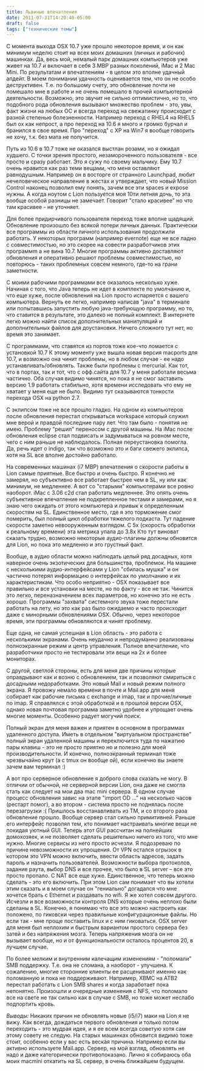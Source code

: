 ```yaml
---
title: Львиные впечатления
date: 2011-07-31T14:20:40-05:00
draft: false
tags: ["технические темы"]
---
```


С момента выхода OSX 10.7 уже прошло некоторое время, и он как минимум неделю стоит на всех моих домашних (личных и рабочих) машинках. Да, весь мой, немалый парк домашних компьютеров уже живет на 10.7 и включает в себя 3 MBP разных поколений, iMac и 2 Mac Mini. По результатам и впечатлениям - в целом это вполне удачный апдейт. В моем понимании удачность оценивается тем, что он не особо деструктивен. Т.е. по большому счету, это обновление почти не помешало мне в работе и не очень помешало в прочей компьютерной деятельности. Возможно, это звучит не сильно оптимистично, но то, что подобного рода обновления вызывают множество проблем - это, увы, факт жизни на любых ОС и всегда переход на свежатинку происходит с разной степенью болезненности. Например переход с RHEL4 на RHEL5 был ох как непрост, а про переход на 10.6 я много и громко бурчал и бранился в свое время. Про "переход" с XP на Win7 я вообще говорить не хочу, т.к. без мата не получится.

Путь из 10.6 в 10.7 тоже не оказался выстлан розами, но я ожидал худшего. С точки зрения простого, незамороченного пользователя - все просто и сразу работает. Это я сужу по своему мальчику. Ему 10.7 очень нравится как раз теми вещами, что меня оставляют равнодушным. Например он в восторге от странного Launchpad, любит нечеловеческое направление в жестах и утверждает, что новый Mission Control наконец позволил ему понять, зачем все эти spaces и expose нужны. А когда ноутом с Lion пользуется моя 10ти летняя дочь, то эта вообще особой разницы не замечает. Говорит "стало красивее" но что там красивее - не уточняет.

Для более придирчивого пользователя переход тоже вполне щадящий. Обновление произошло без всякой потери личных данных. Практически все программы из области личного использования продолжили работать. У некоторых программ (например evernote) еще не все ладно с совместимостью, но это скорее на совести разработчиков этих программm а не вина 10.7. Многие программы активно доставляют обновления и оперативно решают проблемы совместимостью, но повторюсь - таких проблемных совсем немного, где-то на грани заметности.

С моими рабочими программами все оказалось несколько хуже. Начиная с того, что Java теперь не идет в комплекте по умолчанию и, что еще хуже, после обновления на Lion просто испаряется с вашего компьютера. Вернуть ее легко, например написав "java" в терминале или попытавшись запустить любую java-требующую программу, но то, что ставится в результате, это далеко не полный комплект. В интернете легко можно найти список дополнительных манипуляций и дополнительных файлов для доустановки. Ничего сложного тут нет, но время это занимает.

С программами, что ставятся из портов тоже кое-что ломается с установкой 10.7 К этому моменту уже вышла новая версия macports для 10.7, и возможно она чинит проблемы, но в любом случае - ее надо устанавливать/обновлять. Также были проблемы с mercurial. Как тот, что в портах, так и тот, что с офф.сайта для 10.7 у меня работали весьма частично. Оба случая видимо чинятся, но пока я не смог заставить версию 1.9 работать стабильно, хотя времени исследовать что ему не хватает у меня еще не было. Видимо тут сказываются тонкости перехода OSX на python 2.7.

С эклипсом тоже не все прошло гладко. На одном из компьютеров после обновления перестал открываться workspace который служил мне верой и правдой последние пару лет. Что там было - понятия не имею. Проблему "решил" переносом с другой машины. На iMac после обновления eclipse стал подвисать и задумываться на ровном месте, чего с ним раньше не наблюдалось. Полная переустановка помогла. Да, речь идет о indigo, так что возможно это и баги свежего эклипса, хотя на SL все вполне достойно работало.

На современных машинах (i7 MBP) впечатления о скорости работы в Lion самые приятные. Все быстро и очень быстро. Я конечно не замерял, но субъективно все работает быстрее чем в SL, ну или как минимум, не медленнее. А вот со "старыми" компьютерами все ровно наоборот. iMac с 3.06 c2d стал работать медленнее. Это опять очень субъективное впечатление не подкрепленное тестами и замерами, но я знаю чего ожидать от этого компьютера и привык к определенным скоростям на SL. Единственное место, где я это торможение смог померить, был полный цикл обработки тяжелого подкаста. Тут падение скорости заметно невооруженным взглядом. С 5х (скорость обработки к реальному времени) эта метрика упала до 3.8х Кто тут виноват сказать трудно, возможно некоторые аудио-плагины должны обновится для Lion, но пока это медленно и это грустный факт.

Вообще, в аудио области можно наблюдать целый ряд досадных, хотя наверное очень экзотических для большинства, проблемок. На машине с несколькими аудио-интерфейсами у Lion "сбилась мушка" и он частично потерял информацию о интерфейсах по умолчанию и их характеристикам. Что особо неприятно - OSX показывает все правильно и все установки на месте, но по факту - все не так. Чинится это легко, переназначением всех параметров, но конечно это не есть хорошо. Программы "захвата" системного звука тоже перестали работать на лету, но это как раз было ожидаемо и часто происходит даже с минорными обновлениями OSX. Обычно, через некоторое время, эти программы обновляются и чинят проблему.

Еще одна, не самая успешная в Lion область - это работа с несколькими экранами. Очень неудачно и непродуманно реализованы полноэкранные режим и центр управления. Полное впечатление, что разработчики просто не тестировали эти вещи на 2х и более мониторах.

С другой, светлой стороны, есть для меня две причины которые оправдывают как и возню с обновлением, так и позволяют смириться с досадными недоработками. Это новый Mail и новый режим полного экрана. Я провожу немало времени в почте и Mail.app для меня собирает как рабочие письма с exchange и imap, так и прочиe/личные по imap. Я справлялся с этой обработкой и в прошлой версии OSX, однако новая почтовая программа заметно удобнее и упрощает очень многие моменты. Особенно радует могучий поиск.

Полный экран для меня важен и приятен в основном в программах удаленного доступа. Иметь в отдельном "виртуальном пространстве" полный экран удаленной машины и переключится туда по нажатию пары клавиш - это не просто приятно но и полезно для моей производительности. И конечно, полноэкранный терминал тоже чрезвычайно крут (а с tmux он вообще ой), если конечно вы знаете зачем вам терминал :)

А вот про серверное обновление я доброго слова сказать не могу. В отличии от обычной, не серверной версии Lion, она даже не смогла стать как следует на мои два mac mini сервера. В одном случае процесс обновления завис на этапе "import OD ..." на несколько часов (рестарт помог), а во втором - система просто не поднялась после перезагрузки :( Пришлось восстанавливать из TM, и со второго раза обновление прошло. Вообще сервер стал сильно примитивней. Раньше его интерфейс позволял тем, кто понимает настраивать многие вещи не покидая уютный GUI. Теперь этот GUI рассчитан на полнейших домохозяек, и не позволяет сделать решительно ничего из того, что мне нужно. Многие сервисы из него просто исчезли. Я подозреваю по причине невозможности их упрощения. От VPN остался огрызок в котором это VPN можно включить, ввести область адресов, задать пароль и назначить пользователей. Возможности выбора протоколов, задание раута, выбор DNS и все прочее, что было в SL server – все это просто пропало. С NAT все еще хуже. Единственное, что теперь можно сделать - это его включить. При этом Lion сам понимает что вы хотели этим сказать и в моем случае он "гениально" догадался что мнe хочется брать с Ethernet и раздавать по wifi. Я же хотел совсем другого. Исчезли и все возможности контроля DNS которые очень неплохо были сделаны в SL. Конечно, я понимаю что все это можно настроить как положено, по гиковски через правильные конфигурационные файлы. Но если так - мне проще поставить linux и с ним гиковаться. OSX server для меня был неплохим и быстрым вариантом простого сервера без затей и без напряжения мозга. Теперь напряжения мозга он не вызывает вообще, но и от функциональности осталось процентов 20, в лучшем случае.

По более мелким и внутренним калечащим изменениям - "поломали" SMB поддержку. Т.е. она не сломана, а наоборот - улучшена. К сожалению, многие сторонние клиенты ее расценивают именно как поломанную и пока не поддерживают. Например, XBMC на АТВ2 перестал работать с Lion SMB shares и когда заработает пока непонятно. Произошли и очередные изменения с NFS, что поломало все на свете не так сильно как в случае с SMB, но тоже может неслабо подпортить кровь.

_Выводы:_ Никаких причин не обновлять новые (i5/i7) маки на Lion я не вижу. Как всегда, дождаться первого обновления и только потом переходить - это мудрая идея, и я ее всем всегда советую хотя сам этому совету не следую. На старых машинках обновится видимо тоже стоит, особенно если у вас есть веская причина. Например если вы активно используете Mail.app. Сервер, на мой взгляд, обновлять не надо и даже категорически противопоказано. Лично я собираюсь оба моих macmini откатить на SL сервер, в очень ближайшем будущем.